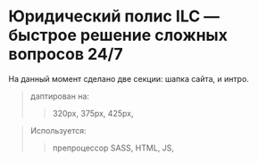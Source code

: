 # Юридический полис ILC — быстрое решение сложных вопросов 24/7

На данный момент сделано две секции: шапка сайта, и интро.

>даптирован на:
>>320px,
>>375px,
>>425px,

>Используется:
>>препроцессор SASS,
>>HTML,
>>JS,
